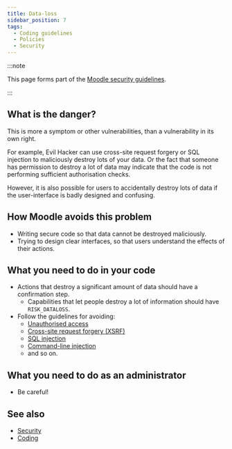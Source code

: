 ```yaml
---
title: Data-loss
sidebar_position: 7
tags:
  - Coding guidelines
  - Policies
  - Security
---
```


:::note

This page forms part of the [Moodle security guidelines](../security).

:::

## What is the danger?

This is more a symptom or other vulnerabilities, than a vulnerability in its own right.

For example, Evil Hacker can use cross-site request forgery or SQL injection to maliciously destroy lots of your data. Or the fact that someone has permission to destroy a lot of data may indicate that the code is not performing sufficient authorisation checks.

However, it is also possible for users to accidentally destroy lots of data if the user-interface is badly designed and confusing.

## How Moodle avoids this problem

- Writing secure code so that data cannot be destroyed maliciously.
- Trying to design clear interfaces, so that users understand the effects of their actions.

## What you need to do in your code

- Actions that destroy a significant amount of data should have a confirmation step.
  - Capabilities that let people destroy a lot of information should have `RISK_DATALOSS`.
- Follow the guidelines for avoiding:
  - [Unauthorised access](./unauthorised-access)
  - [Cross-site request forgery (XSRF)](./crosssite-request-forgery)
  - [SQL injection](./sql-injection)
  - [Command-line injection](./commandline-injection)
  - and so on.

## What you need to do as an administrator

- Be careful!

## See also

- [Security](../security)
- [Coding](../../policies.md)
